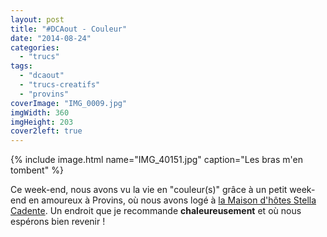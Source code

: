 ```yaml
---
layout: post
title: "#DCAout - Couleur"
date: "2014-08-24"
categories: 
  - "trucs"
tags: 
  - "dcaout"
  - "trucs-creatifs"
  - "provins"
coverImage: "IMG_0009.jpg"
imgWidth: 360
imgHeight: 203
cover2left: true
---
```


{% include image.html name="IMG_40151.jpg" caption="Les bras m'en tombent" %}

Ce week-end, nous avons vu la vie en "couleur(s)" grâce à un petit week-end en amoureux à Provins, où nous avons logé à [la Maison d'hôtes Stella Cadente](http://www.maison-provins.com/). Un endroit que je recommande **chaleureusement** et où nous espérons bien revenir !
